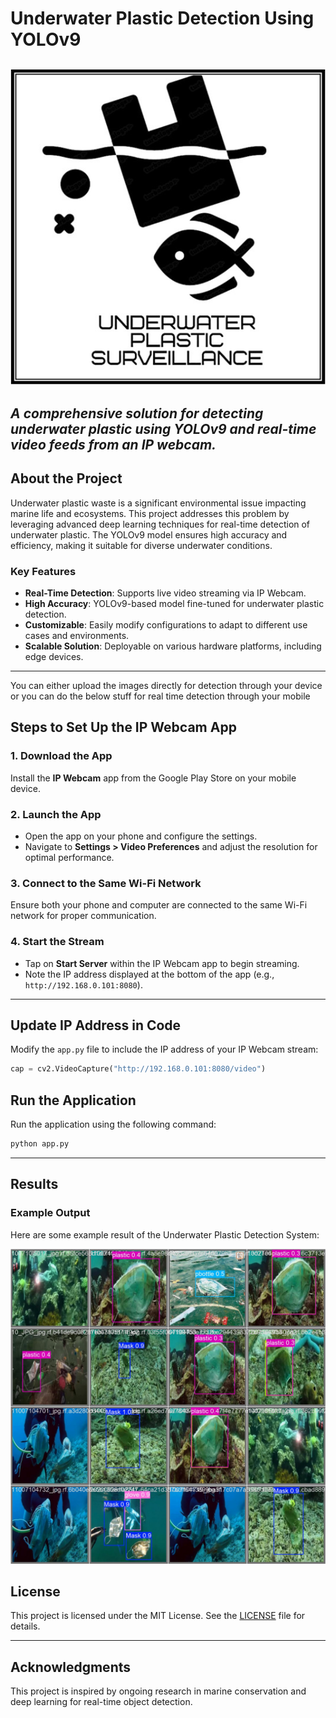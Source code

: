 # **Underwater Plastic Detection Using YOLOv9**  
![Project Logo](Assets/Logo/logo.jpg)
---
*A comprehensive solution for detecting underwater plastic using YOLOv9 and real-time video feeds from an IP webcam.*
---

## **About the Project**  
Underwater plastic waste is a significant environmental issue impacting marine life and ecosystems. This project addresses this problem by leveraging advanced deep learning techniques for real-time detection of underwater plastic. The YOLOv9 model ensures high accuracy and efficiency, making it suitable for diverse underwater conditions.  

### **Key Features**  
- **Real-Time Detection**: Supports live video streaming via IP Webcam.  
- **High Accuracy**: YOLOv9-based model fine-tuned for underwater plastic detection.  
- **Customizable**: Easily modify configurations to adapt to different use cases and environments.  
- **Scalable Solution**: Deployable on various hardware platforms, including edge devices.  

---
You can either upload the images directly for detection through your device or you can do the below stuff for real time detection through your mobile

## **Steps to Set Up the IP Webcam App**  

### **1. Download the App**  
Install the **IP Webcam** app from the Google Play Store on your mobile device.  

### **2. Launch the App**  
- Open the app on your phone and configure the settings.  
- Navigate to **Settings > Video Preferences** and adjust the resolution for optimal performance.  

### **3. Connect to the Same Wi-Fi Network**  
Ensure both your phone and computer are connected to the same Wi-Fi network for proper communication.  

### **4. Start the Stream**  
- Tap on **Start Server** within the IP Webcam app to begin streaming.  
- Note the IP address displayed at the bottom of the app (e.g., `http://192.168.0.101:8080`).  

---

## **Update IP Address in Code**  
Modify the `app.py` file to include the IP address of your IP Webcam stream:  

```python
cap = cv2.VideoCapture("http://192.168.0.101:8080/video")
```
## **Run the Application**  
Run the application using the following command:  

```bash
python app.py
```

---
## Results

### Example Output

Here are some example result of the Underwater Plastic Detection System:

   ![Detection 1](Results/validation/val_batch1_pred.jpg)


## **License**  
This project is licensed under the MIT License. See the [LICENSE](LICENSE) file for details.  

---

## **Acknowledgments**  
This project is inspired by ongoing research in marine conservation and deep learning for real-time object detection.  
